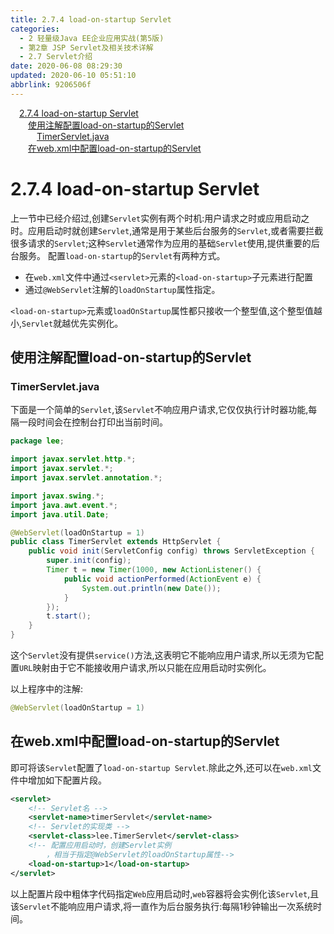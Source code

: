 ```yaml
---
title: 2.7.4 load-on-startup Servlet
categories: 
  - 2 轻量级Java EE企业应用实战(第5版)
  - 第2章 JSP Servlet及相关技术详解
  - 2.7 Servlet介绍
date: 2020-06-08 08:29:30
updated: 2020-06-10 05:51:10
abbrlink: 9206506f
---
```

<div id='my_toc'><a href="/JavaReadingNotes/9206506f/#2-7-4-load-on-startup-Servlet" class="header_1">2.7.4 load-on-startup Servlet</a>&nbsp;<br><a href="/JavaReadingNotes/9206506f/#使用注解配置load-on-startup的Servlet" class="header_2">使用注解配置load-on-startup的Servlet</a>&nbsp;<br><a href="/JavaReadingNotes/9206506f/#TimerServlet-java" class="header_3">TimerServlet.java</a>&nbsp;<br><a href="/JavaReadingNotes/9206506f/#在web-xml中配置load-on-startup的Servlet" class="header_2">在web.xml中配置load-on-startup的Servlet</a>&nbsp;<br></div>
<style>.header_1{margin-left: 1em;}.header_2{margin-left: 2em;}.header_3{margin-left: 3em;}.header_4{margin-left: 4em;}.header_5{margin-left: 5em;}.header_6{margin-left: 6em;}</style>
<!--more-->
<script>if (navigator.platform.search('arm')==-1){document.getElementById('my_toc').style.display = 'none';}var e,p = document.getElementsByTagName('p');while (p.length>0) {e = p[0];e.parentElement.removeChild(e);}</script>

<!--end-->
# 2.7.4 load-on-startup Servlet
上一节中已经介绍过,创建`Servlet`实例有两个时机:用户请求之时或应用启动之时。应用启动时就创建`Servlet`,通常是用于某些后台服务的`Servlet`,或者需要拦截很多请求的`Servlet`;这种`Servlet`通常作为应用的基础`Servlet`使用,提供重要的后台服务。
配置`load-on-startup`的`Servlet`有两种方式。
- 在`web.xml`文件中通过`<servlet>`元素的`<load-on-startup>`子元素进行配置
- 通过`@WebServlet`注解的`loadOnStartup`属性指定。

`<load-on-startup>`元素或`loadOnStartup`属性都只接收一个整型值,这个整型值越小,`Servlet`就越优先实例化。

## 使用注解配置load-on-startup的Servlet
### TimerServlet.java
下面是一个简单的`Servlet`,该`Servlet`不响应用户请求,它仅仅执行计时器功能,每隔一段时间会在控制台打印出当前时间。
```java
package lee;

import javax.servlet.http.*;
import javax.servlet.*;
import javax.servlet.annotation.*;

import javax.swing.*;
import java.awt.event.*;
import java.util.Date;

@WebServlet(loadOnStartup = 1)
public class TimerServlet extends HttpServlet {
    public void init(ServletConfig config) throws ServletException {
        super.init(config);
        Timer t = new Timer(1000, new ActionListener() {
            public void actionPerformed(ActionEvent e) {
                System.out.println(new Date());
            }
        });
        t.start();
    }
}
```
这个`Servlet`没有提供`service()`方法,这表明它不能响应用户请求,所以无须为它配置`URL`映射由于它不能接收用户请求,所以只能在应用启动时实例化。

以上程序中的注解:
```java
@WebServlet(loadOnStartup = 1)
```
## 在web.xml中配置load-on-startup的Servlet
即可将该`Servlet`配置了`load-on-startup Servlet`.除此之外,还可以在`web.xml`文件中增加如下配置片段。
```xml
<servlet>
    <!-- Servlet名 -->
    <servlet-name>timerServlet</servlet-name>
    <!-- Servlet的实现类 -->
    <servlet-class>lee.TimerServlet</servlet-class>
    <!-- 配置应用启动时，创建Servlet实例
        ，相当于指定@WebServlet的loadOnStartup属性-->
    <load-on-startup>1</load-on-startup>
</servlet>
```
以上配置片段中粗体字代码指定`Web`应用启动时,`web`容器将会实例化该`Servlet`,且该`Servlet`不能响应用户请求,将一直作为后台服务执行:每隔1秒钟输出一次系统时间。
